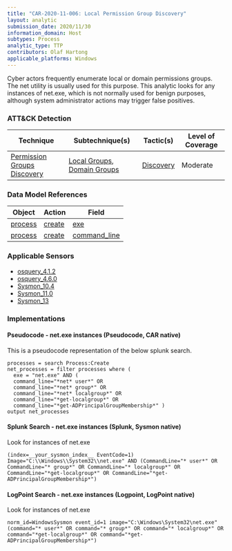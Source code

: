 ```yaml
---
title: "CAR-2020-11-006: Local Permission Group Discovery"
layout: analytic
submission_date: 2020/11/30
information_domain: Host
subtypes: Process
analytic_type: TTP
contributors: Olaf Hartong
applicable_platforms: Windows
---
```


Cyber actors frequently enumerate local or domain permissions groups. The net utility is usually used for this purpose. This analytic looks for any instances of net.exe, which is not normally used for benign purposes, although system administrator actions may trigger false positives.


### ATT&CK Detection

|Technique|Subtechnique(s)|Tactic(s)|Level of Coverage|
|---|---|---|---|
|[Permission Groups Discovery](https://attack.mitre.org/techniques/T1069/)|[Local Groups](https://attack.mitre.org/techniques/T1069/001/), [Domain Groups](https://attack.mitre.org/techniques/T1069/002/)|[Discovery](https://attack.mitre.org/tactics/TA0007/)|Moderate|

### Data Model References

|Object|Action|Field|
|---|---|---|
|[process](/data_model/process) | [create](/data_model/process#create) | [exe](/data_model/process#exe) |
|[process](/data_model/process) | [create](/data_model/process#create) | [command_line](/data_model/process#command_line) |


### Applicable Sensors

- [osquery_4.1.2](/sensors/osquery_4.1.2)
- [osquery_4.6.0](/sensors/osquery_4.6.0)
- [Sysmon_10.4](/sensors/Sysmon_10.4)
- [Sysmon_11.0](/sensors/Sysmon_11.0)
- [Sysmon_13](/sensors/Sysmon_13)

### Implementations

#### Pseudocode - net.exe instances (Pseudocode, CAR native)


This is a pseudocode representation of the below splunk search.


```
processes = search Process:Create
net_processes = filter processes where (
  exe = "net.exe" AND (
  command_line="*net* user*" OR
  command_line="*net* group*" OR
  command_line="*net* localgroup*" OR
  command_line="*get-localgroup*" OR
  command_line="*get-ADPrincipalGroupMembership*" )
output net_processes
```


#### Splunk Search - net.exe instances (Splunk, Sysmon native)


Look for instances of net.exe


```
(index=__your_sysmon_index__ EventCode=1) Image="C:\\Windows\\System32\\net.exe" AND (CommandLine="* user*" OR CommandLine="* group*" OR CommandLine="* localgroup*" OR CommandLine="*get-localgroup*" OR CommandLine="*get-ADPrincipalGroupMembership*")
```


#### LogPoint Search - net.exe instances (Logpoint, LogPoint native)


Look for instances of net.exe


```
norm_id=WindowsSysmon event_id=1 image="C:\Windows\System32\net.exe" (command="* user*" OR command="* group*" OR command="* localgroup*" OR command="*get-localgroup*" OR command="*get-ADPrincipalGroupMembership*")
```




